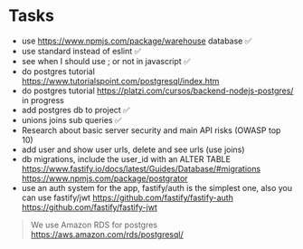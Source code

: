 # Tasks

- use <https://www.npmjs.com/package/warehouse> database ✅
- use standard instead of eslint ✅
- see when I should use ; or not in javascript ✅
- do postgres tutorial <https://www.tutorialspoint.com/postgresql/index.htm>
- do postgres tutorial <https://platzi.com/cursos/backend-nodejs-postgres/> in progress
- add postgres db to project ✅
- unions joins sub queries ✅
- Research about basic server security and main API risks (OWASP top 10)
- add user and show user urls, delete and see urls (use joins)
- db migrations, include the user_id with an ALTER TABLE
  <https://www.fastify.io/docs/latest/Guides/Database/#migrations>
  <https://www.npmjs.com/package/postgrator>
- use an auth system for the app, fastify/auth is the simplest one, also you can use fastify/jwt
  <https://github.com/fastify/fastify-auth>
  <https://github.com/fastify/fastify-jwt>

> We use Amazon RDS for postgres <https://aws.amazon.com/rds/postgresql/>
